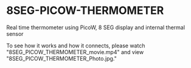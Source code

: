 # 8SEG-PICOW-THERMOMETER
Real time thermometer using PicoW, 8 SEG display and internal thermal sensor

To see how it works and how it connects, please watch "8SEG_PICOW_THERMOMETER_movie.mp4" and view "8SEG_PICOW_THERMOMETER_Photo.jpg."
